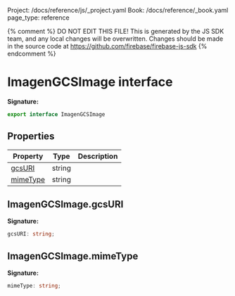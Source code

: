 Project: /docs/reference/js/_project.yaml
Book: /docs/reference/_book.yaml
page_type: reference

{% comment %}
DO NOT EDIT THIS FILE!
This is generated by the JS SDK team, and any local changes will be
overwritten. Changes should be made in the source code at
https://github.com/firebase/firebase-js-sdk
{% endcomment %}

# ImagenGCSImage interface
<b>Signature:</b>

```typescript
export interface ImagenGCSImage 
```

## Properties

|  Property | Type | Description |
|  --- | --- | --- |
|  [gcsURI](./vertexai.imagengcsimage.md#imagengcsimagegcsuri) | string |  |
|  [mimeType](./vertexai.imagengcsimage.md#imagengcsimagemimetype) | string |  |

## ImagenGCSImage.gcsURI

<b>Signature:</b>

```typescript
gcsURI: string;
```

## ImagenGCSImage.mimeType

<b>Signature:</b>

```typescript
mimeType: string;
```
